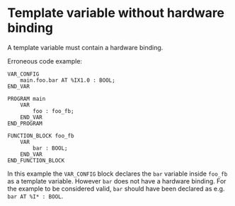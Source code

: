 # Template variable without hardware binding

A template variable must contain a hardware binding.


Erroneous code example:
```
VAR_CONFIG
    main.foo.bar AT %IX1.0 : BOOL;
END_VAR

PROGRAM main
    VAR
        foo : foo_fb;
    END_VAR
END_PROGRAM

FUNCTION_BLOCK foo_fb
    VAR
        bar : BOOL;
    END_VAR
END_FUNCTION_BLOCK
```

In this example the `VAR_CONFIG` block declares the `bar` variable inside `foo_fb` as a
template variable. However `bar` does not have a hardware binding. For the example to be
considered valid, `bar` should have been declared as e.g. `bar AT %I* : BOOL`.